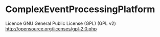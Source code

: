 ComplexEventProcessingPlatform
==============================
Licence GNU General Public License (GPL) (GPL v2) http://opensource.org/licenses/gpl-2.0.php
